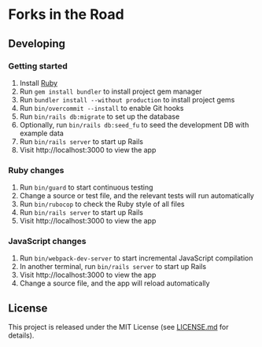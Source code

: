 # Forks in the Road

## Developing

### Getting started

1. Install [Ruby](https://www.ruby-lang.org/en/documentation/installation/)
2. Run `gem install bundler` to install project gem manager
3. Run `bundler install --without production` to install project gems
4. Run `bin/overcommit --install` to enable Git hooks
5. Run `bin/rails db:migrate` to set up the database
6. Optionally, run `bin/rails db:seed_fu` to seed the development DB with example data
7. Run `bin/rails server` to start up Rails
8. Visit http://localhost:3000 to view the app

### Ruby changes

1. Run `bin/guard` to start continuous testing
2. Change a source or test file, and the relevant tests will run automatically
3. Run `bin/rubocop` to check the Ruby style of all files
4. Run `bin/rails server` to start up Rails
5. Visit http://localhost:3000 to view the app

### JavaScript changes

1. Run `bin/webpack-dev-server` to start incremental JavaScript compilation
2. In another terminal, run `bin/rails server` to start up Rails
3. Visit http://localhost:3000 to view the app
4. Change a source file, and the app will reload automatically

## License

This project is released under the MIT License (see
[LICENSE.md](LICENSE.md) for details).
